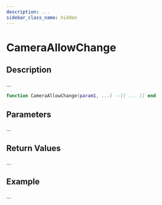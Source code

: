 ```yaml
---
description: ...
sidebar_class_name: hidden
---
```


# CameraAllowChange

## Description

...

```lua
function CameraAllowChange(param1, ...) --[[ ... ]] end
```

## Parameters

...

## Return Values

...

## Example

...

